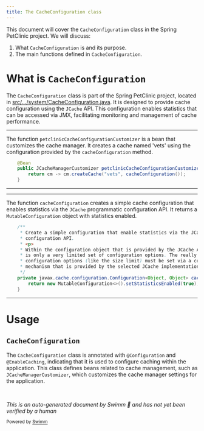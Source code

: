 ```yaml
---
title: The CacheConfiguration class
---
```

This document will cover the <SwmToken path="src/main/java/org/springframework/samples/petclinic/system/CacheConfiguration.java" pos="33:2:2" line-data="class CacheConfiguration {">`CacheConfiguration`</SwmToken> class in the Spring PetClinic project. We will discuss:

1. What <SwmToken path="src/main/java/org/springframework/samples/petclinic/system/CacheConfiguration.java" pos="33:2:2" line-data="class CacheConfiguration {">`CacheConfiguration`</SwmToken> is and its purpose.
2. The main functions defined in <SwmToken path="src/main/java/org/springframework/samples/petclinic/system/CacheConfiguration.java" pos="33:2:2" line-data="class CacheConfiguration {">`CacheConfiguration`</SwmToken>.

# What is <SwmToken path="src/main/java/org/springframework/samples/petclinic/system/CacheConfiguration.java" pos="33:2:2" line-data="class CacheConfiguration {">`CacheConfiguration`</SwmToken>

The <SwmToken path="src/main/java/org/springframework/samples/petclinic/system/CacheConfiguration.java" pos="33:2:2" line-data="class CacheConfiguration {">`CacheConfiguration`</SwmToken> class is part of the Spring PetClinic project, located in <SwmPath>[src/…/system/CacheConfiguration.java](src/main/java/org/springframework/samples/petclinic/system/CacheConfiguration.java)</SwmPath>. It is designed to provide cache configuration using the <SwmToken path="src/main/java/org/springframework/samples/petclinic/system/CacheConfiguration.java" pos="41:21:21" line-data="	 * Create a simple configuration that enable statistics via the JCache programmatic">`JCache`</SwmToken> API. This configuration enables statistics that can be accessed via JMX, facilitating monitoring and management of cache performance.

<SwmSnippet path="/src/main/java/org/springframework/samples/petclinic/system/CacheConfiguration.java" line="35">

---

The function <SwmToken path="src/main/java/org/springframework/samples/petclinic/system/CacheConfiguration.java" pos="36:5:5" line-data="	public JCacheManagerCustomizer petclinicCacheConfigurationCustomizer() {">`petclinicCacheConfigurationCustomizer`</SwmToken> is a bean that customizes the cache manager. It creates a cache named 'vets' using the configuration provided by the <SwmToken path="src/main/java/org/springframework/samples/petclinic/system/CacheConfiguration.java" pos="37:16:16" line-data="		return cm -&gt; cm.createCache(&quot;vets&quot;, cacheConfiguration());">`cacheConfiguration`</SwmToken> method.

```java
	@Bean
	public JCacheManagerCustomizer petclinicCacheConfigurationCustomizer() {
		return cm -> cm.createCache("vets", cacheConfiguration());
	}
```

---

</SwmSnippet>

<SwmSnippet path="/src/main/java/org/springframework/samples/petclinic/system/CacheConfiguration.java" line="40">

---

The function <SwmToken path="src/main/java/org/springframework/samples/petclinic/system/CacheConfiguration.java" pos="49:17:17" line-data="	private javax.cache.configuration.Configuration&lt;Object, Object&gt; cacheConfiguration() {">`cacheConfiguration`</SwmToken> creates a simple cache configuration that enables statistics via the <SwmToken path="src/main/java/org/springframework/samples/petclinic/system/CacheConfiguration.java" pos="41:21:21" line-data="	 * Create a simple configuration that enable statistics via the JCache programmatic">`JCache`</SwmToken> programmatic configuration API. It returns a <SwmToken path="src/main/java/org/springframework/samples/petclinic/system/CacheConfiguration.java" pos="50:5:5" line-data="		return new MutableConfiguration&lt;&gt;().setStatisticsEnabled(true);">`MutableConfiguration`</SwmToken> object with statistics enabled.

```java
	/**
	 * Create a simple configuration that enable statistics via the JCache programmatic
	 * configuration API.
	 * <p>
	 * Within the configuration object that is provided by the JCache API standard, there
	 * is only a very limited set of configuration options. The really relevant
	 * configuration options (like the size limit) must be set via a configuration
	 * mechanism that is provided by the selected JCache implementation.
	 */
	private javax.cache.configuration.Configuration<Object, Object> cacheConfiguration() {
		return new MutableConfiguration<>().setStatisticsEnabled(true);
	}
```

---

</SwmSnippet>

# Usage

## <SwmToken path="src/main/java/org/springframework/samples/petclinic/system/CacheConfiguration.java" pos="33:2:2" line-data="class CacheConfiguration {">`CacheConfiguration`</SwmToken>

The <SwmToken path="src/main/java/org/springframework/samples/petclinic/system/CacheConfiguration.java" pos="33:2:2" line-data="class CacheConfiguration {">`CacheConfiguration`</SwmToken> class is annotated with <SwmToken path="src/main/java/org/springframework/samples/petclinic/system/CacheConfiguration.java" pos="31:0:1" line-data="@Configuration(proxyBeanMethods = false)">`@Configuration`</SwmToken> and <SwmToken path="src/main/java/org/springframework/samples/petclinic/system/CacheConfiguration.java" pos="32:0:1" line-data="@EnableCaching">`@EnableCaching`</SwmToken>, indicating that it is used to configure caching within the application. This class defines beans related to cache management, such as <SwmToken path="src/main/java/org/springframework/samples/petclinic/system/CacheConfiguration.java" pos="36:3:3" line-data="	public JCacheManagerCustomizer petclinicCacheConfigurationCustomizer() {">`JCacheManagerCustomizer`</SwmToken>, which customizes the cache manager settings for the application.

&nbsp;

*This is an auto-generated document by Swimm 🌊 and has not yet been verified by a human*

<SwmMeta version="3.0.0" repo-id="Z2l0aHViJTNBJTNBc3ByaW5nLXBldGNsaW5pYyUzQSUzQXVtYWxpbmdhc3dhbWk=" repo-name="spring-petclinic"><sup>Powered by [Swimm](/)</sup></SwmMeta>
